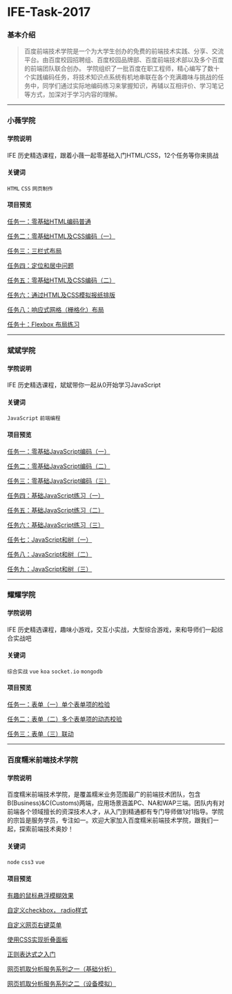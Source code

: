 # IFE-Task-2017
### 基本介绍
> 百度前端技术学院是一个为大学生创办的免费的前端技术实践、分享、交流平台。由百度校园招聘组、百度校园品牌部、百度前端技术部以及多个百度的前端团队联合创办。
学院组织了一批百度在职工程师，精心编写了数十个实践编码任务，将技术知识点系统有机地串联在各个充满趣味与挑战的任务中，同学们通过实际地编码练习来掌握知识，再辅以互相评价、学习笔记等方式，加深对于学习内容的理解。


---
### 小薇学院
 
#### 学院说明

IFE 历史精选课程，跟着小薇一起零基础入门HTML/CSS，12个任务等你来挑战

#### 关键词

`HTML` `CSS` `网页制作`

#### 项目预览

[任务一：零基础HTML编码普通
](http://chunge2016.online/IFE-Task-2017/HTML-CSS/task-01/task-01.html#)

[任务二：零基础HTML及CSS编码（一）](http://chunge2016.online/IFE-Task-2017/HTML-CSS/task-02/task-02.html#)

[任务三：三栏式布局](http://chunge2016.online/IFE-Task-2017/HTML-CSS/task-03/)

[任务四：定位和居中问题](http://chunge2016.online/IFE-Task-2017/HTML-CSS/task-04/)

[任务五：零基础HTML及CSS编码（二）](http://chunge2016.online/IFE-Task-2017/HTML-CSS/task-05/)

[任务六：通过HTML及CSS模拟报纸排版](http://chunge2016.online/IFE-Task-2017/HTML-CSS/task-06/)

[任务八：响应式网格（栅格化）布局](http://chunge2016.online/IFE-Task-2017/HTML-CSS/task-08/)

[任务十：Flexbox 布局练习](http://chunge2016.online/IFE-Task-2017/HTML-CSS/task-10/)

---

### 斌斌学院

#### 学院说明
IFE 历史精选课程，斌斌带你一起从0开始学习JavaScript

#### 关键词

`JavaScript`  `前端编程`

#### 项目预览

[任务一：零基础JavaScript编码（一）](http://chunge2016.online/IFE-Task-2017/JavaScript/task-01/task-01.html)

[任务二：零基础JavaScript编码（二）](http://chunge2016.online/IFE-Task-2017/JavaScript/task-02/task-02.html)

[任务三：零基础JavaScript编码（三）](http://chunge2016.online/IFE-Task-2017/JavaScript/task-03/task-03.html)

[任务四：基础JavaScript练习（一）](http://chunge2016.online/IFE-Task-2017/JavaScript/task-04/)

[任务五：基础JavaScript练习（二）](http://chunge2016.online/IFE-Task-2017/JavaScript/task-05/)

[任务六：基础JavaScript练习（三）](http://chunge2016.online/IFE-Task-2017/JavaScript/task-06/)

[任务七：JavaScript和树（一）](http://chunge2016.online/IFE-Task-2017/JavaScript/task-07/)

[任务八：JavaScript和树（二）](http://chunge2016.online/IFE-Task-2017/JavaScript/task-08/)

[任务九：JavaScript和树（三）](http://chunge2016.online/IFE-Task-2017/JavaScript/task-09/)

---
### 耀耀学院
#### 学院说明
IFE 历史精选课程，趣味小游戏，交互小实战，大型综合游戏，来和导师们一起综合实战吧

#### 关键词

`综合实战` `vue` `koa` `socket.io` `mongodb`

#### 项目预览

[任务一：表单（一）单个表单项的检验](http://chunge2016.online/IFE-Task-2017/yaoyao/task-01/)

[任务二：表单（二）多个表单项的动态校验](http://chunge2016.online/IFE-Task-2017/yaoyao/task-02/)

[任务三：表单（三）联动](http://chunge2016.online/IFE-Task-2017/yaoyao/task-03/)

---

### 百度糯米前端技术学院
#### 学院说明
百度糯米前端技术学院，是覆盖糯米业务范围最广的前端技术团队，包含B(Business)&C(Customs)两端，应用场景涵盖PC、NA和WAP三端。团队内有对前端各个领域擅长的资深技术人才，从入门到精通都有专门导师做1对1指导。学院的宗旨是服务学员，专注如一。欢迎大家加入百度糯米前端技术学院，跟我们一起，探索前端技术奥妙！

#### 关键词

`node` `css3` `vue`

#### 项目预览

[有趣的鼠标悬浮模糊效果](http://chunge2016.online/IFE-Task-2017/stickyRice/suspend/)

[自定义checkbox， radio样式](http://chunge2016.online/IFE-Task-2017/stickyRice/check&radio/)

[自定义网页右键菜单](http://chunge2016.online/IFE-Task-2017/stickyRice/rightMenu/)

[使用CSS实现折叠面板](http://chunge2016.online/IFE-Task-2017/stickyRice/Accordion/)

[正则表达式之入门](http://chunge2016.online/IFE-Task-2017/stickyRice/RegExp/)

[网页抓取分析服务系列之一（基础分析）](https://github.com/chunge16/IFE-Task-2017/blob/master/stickyRice/node-base/test.js)

[网页抓取分析服务系列之二（设备模拟）](https://github.com/chunge16/IFE-Task-2017/tree/master/stickyRice/node-Device)
